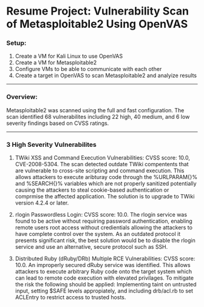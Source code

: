 # Resume Project: Vulnerability Scan of Metasploitable2 Using OpenVAS

### Setup:
1. Create a VM for Kali Linux to use OpenVAS
2. Create a VM for Metasploitable2
3. Configure VMs to be able to communicate with each other
4. Create a target in OpenVAS to scan Metasploitable2 and analyize results

---
### Overview:
Metasploitable2 was scanned using the full and fast configuration. The scan identified 68 vulnerabilites including 22 high, 40 medium, and 6 low severity findings based on CVSS ratings. 

---

### 3 High Severity Vulnerabilites

1. TWiki XSS and Command Execution Vulnerabilities: CVSS score: 10.0, CVE-2008-5304. The scan detected outdate TWiki compentents that are vulnerable to cross-site scripting and command execution. This allows attackers to execute aribturay code through the %URLPARAM{}% and %SEARCH{}% variables which are not properly sanitized potentially causing the attackers to steal cookie-based authentication or comprmise the affected application. The solution is to upgrade to TWiki version 4.2.4 or later.

2. rlogin Passwordless Login: CVSS score: 10.0. The rlogin service was found to be active without requiring password authentication, enabling remote users root access without credientials allowing the attackers to have complete control over the system. As an outdated protocol it presents significant risk, the best solution would be to disable the rlogin service and use an alternative, secure protocol such as SSH.

3. Distributed Ruby (dRuby/DRb) Multiple RCE Vulnerabilities: CVSS score: 10.0. An improperly secured dRuby service was identified. This allows attackers to execute arbitrary Ruby code onto the target system which can lead to remote code execution with elevated privilages. To mitigate the risk the following should be applied: Implementing taint on untrusted input, setting $SAFE levels appropiately, and including drb/acl.rb to set ACLEntry to restrict access to trusted hosts.
